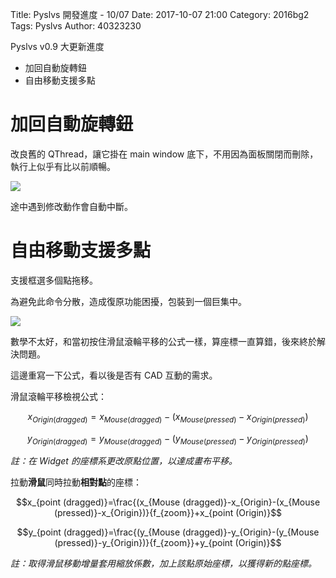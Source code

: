 Title: Pyslvs 開發進度 - 10/07
Date: 2017-10-07 21:00
Category: 2016bg2
Tags: Pyslvs
Author: 40323230

Pyslvs v0.9 大更新進度

+ 加回自動旋轉鈕
+ 自由移動支援多點

<!-- PELICAN_END_SUMMARY -->

加回自動旋轉鈕
===

改良舊的 QThread，讓它掛在 main window 底下，不用因為面板關閉而刪除，執行上似乎有比以前順暢。

![](https://raw.githubusercontent.com/coursemdetw/project_site_files/gh-pages/files/pyslvs/17_10_07_01.png)

途中遇到修改動作會自動中斷。

自由移動支援多點
===

支援框選多個點拖移。

為避免此命令分散，造成復原功能困擾，包裝到一個巨集中。

![](https://raw.githubusercontent.com/coursemdetw/project_site_files/gh-pages/files/pyslvs/17_10_07_02.png)

數學不太好，和當初按住滑鼠滾輪平移的公式一樣，算座標一直算錯，後來終於解決問題。

這邊重寫一下公式，看以後是否有 CAD 互動的需求。

滑鼠滾輪平移檢視公式：

$$x_{Origin (dragged)}=x_{Mouse (dragged)}-(x_{Mouse (pressed)}-x_{Origin (pressed)})$$

$$y_{Origin (dragged)}=y_{Mouse (dragged)}-(y_{Mouse (pressed)}-y_{Origin (pressed)})$$

*註：在 Widget 的座標系更改原點位置，以達成畫布平移。*

拉動**滑鼠**同時拉動**相對點**的座標：

$$x_{point (dragged)}=\frac{(x_{Mouse (dragged)}-x_{Origin}-(x_{Mouse (pressed)}-x_{Origin})}{f_{zoom}}+x_{point (Origin)}$$

$$y_{point (dragged)}=\frac{(y_{Mouse (dragged)}-y_{Origin}-(y_{Mouse (pressed)}-y_{Origin})}{f_{zoom}}+y_{point (Origin)}$$

*註：取得滑鼠移動增量套用縮放係數，加上該點原始座標，以獲得新的點座標。*